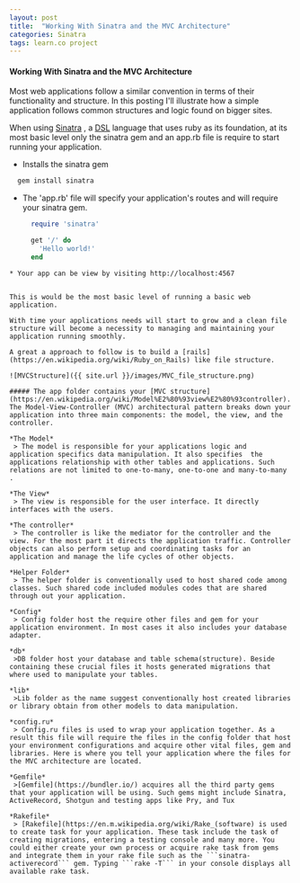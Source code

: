 ```yaml
---
layout: post
title:  "Working With Sinatra and the MVC Architecture"
categories: Sinatra
tags: learn.co project
---
```


#### Working With Sinatra and the MVC Architecture

Most web applications follow a similar convention in terms of their functionality and structure. In this posting I'll illustrate how a simple application follows common structures and logic found on bigger sites.

When using [Sinatra](http://sinatrarb.com/) , a [DSL](https://en.wikipedia.org/wiki/Domain-specific_language) language that uses ruby as its foundation, at its most basic level only the sinatra gem and an app.rb file is require to start running your application.

* Installs the sinatra gem
```RUBY
  gem install sinatra
```

* The 'app.rb' file will specify your application's routes and will require your sinatra gem.
  ``` RUBY
    require 'sinatra'

    get '/' do
      'Hello world!'
    end
 ```
 * Your app can be view by visiting http://localhost:4567


This is would be the most basic level of running a basic web application.

With time your applications needs will start to grow and a clean file structure will become a necessity to managing and maintaining your application running smoothly.

A great a approach to follow is to build a [rails](https://en.wikipedia.org/wiki/Ruby_on_Rails) like file structure.

![MVCStructure]({{ site.url }}/images/MVC_file_structure.png)

##### The app folder contains your [MVC structure](https://en.wikipedia.org/wiki/Model%E2%80%93view%E2%80%93controller).
The Model-View-Controller (MVC) architectural pattern breaks down your application into three main components: the model, the view, and the controller.

 *The Model*
  > The model is responsible for your applications logic and application specifics data manipulation. It also specifies  the applications relationship with other tables and applications. Such relations are not limited to one-to-many, one-to-one and many-to-many .  

*The View*  
  > The view is responsible for the user interface. It directly interfaces with the users.

*The controller*
  > The controller is like the mediator for the controller and the view. For the most part it directs the application traffic. Controller objects can also perform setup and coordinating tasks for an application and manage the life cycles of other objects.

*Helper Folder*
  > The helper folder is conventionally used to host shared code among classes. Such shared code included modules codes that are shared through out your application.

*Config*
  > Config folder host the require other files and gem for your application environment. In most cases it also includes your database adapter.

*db*
  >DB folder host your database and table schema(structure). Beside containing these crucial files it hosts generated migrations that where used to manipulate your tables.

*lib*
  >Lib folder as the name suggest conventionally host created libraries or library obtain from other models to data manipulation.

*config.ru*
  > Config.ru files is used to wrap your application together. As a result this file will require the files in the config folder that host your environment configurations and acquire other vital files, gem and libraries. Here is where you tell your application where the files for the MVC architecture are located.

*Gemfile*
  >[Gemfile](https://bundler.io/) acquires all the third party gems that your application will be using. Such gems might include Sinatra, ActiveRecord, Shotgun and testing apps like Pry, and Tux

*Rakefile*
  > [Rakefile](https://en.m.wikipedia.org/wiki/Rake_(software) is used to create task for your application. These task include the task of creating migrations, entering a testing console and many more. You could either create your own process or acquire rake task from gems and integrate them in your rake file such as the ```sinatra-activerecord``` gem. Typing ```rake -T``` in your console displays all available rake task.
